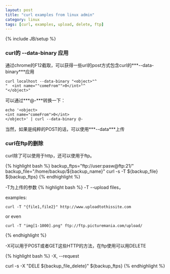 ```yaml
---
layout: post
title: "curl examples from linux admin"
category: linux
tags: [curl, examples, upload, delete, ftp]
---
```

{% include JB/setup %}

### curl的 --data-binary 应用

通过chrome的F12截取，可以获得一些url的post方式包含curl的***--data-binary***应用

```
curl localhost --data-binary "<object>"^
"  <int name=""comeFrom"">0</int>"^
"</object>"
```

可以通过***@-***转换一下：

```
echo '<object>
<int name="comeFrom">0</int>
</object>' | curl --data-binary @-
```
当然，如果是纯粹的POST的话，可以使用***--data***上传


### curl在ftp的删除

curl除了可以使用于http，还可以使用于ftp。

{% highlight bash %}
backup_ftps="ftp://user:pasw@ftp:21/"
backup_file="/home/backup/${backup_name}"
curl -s -T ${backup_file} ${backup_ftps}
{% endhighlight %}

-T为上传的参数
{% highlight bash %}
-T --upload files，

examples: 

    curl -T "{file1,file2}" http://www.uploadtothissite.com

or even

    curl -T "img[1-1000].png" ftp://ftp.picturemania.com/upload/
{% endhighlight %}

-X可以用于POST或者GET这些HTTP的方法，在ftp使用可以用DELETE

{% highlight bash %}
-X, --request <command>

curl -s -X "DELE ${backup_file_delete}" ${backup_ftps}
{% endhighlight %}


